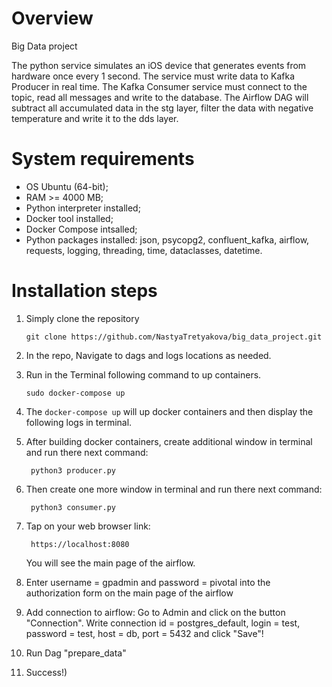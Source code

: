 # Overview
Big Data project

The python service simulates an iOS device that generates events from hardware once every 1 second. The service must write data to Kafka Producer in real time. The Kafka Consumer service must connect to the topic, read all messages and write to the database. The Airflow DAG will subtract all accumulated data in the stg layer, filter the data with negative temperature and write it to the dds layer.


# System requirements
- OS Ubuntu (64-bit);
- RAM >= 4000 MB;
- Python interpreter installed;
- Docker tool installed;
- Docker Compose intsalled;
- Python packages installed: json, psycopg2, confluent_kafka, airflow, requests, logging, threading, time, dataclasses, datetime.

# Installation steps

1. Simply clone the repository
	```
	git clone https://github.com/NastyaTretyakova/big_data_project.git
	```
2. In the repo, Navigate to dags and logs locations as needed.

3. Run in the Terminal following command  to up containers.
	```
	sudo docker-compose up
	```
4. The `docker-compose up` will up docker containers and then display the following logs in terminal.

5. After building docker containers, create additional window in terminal and run there next command:
   ```
	python3 producer.py
	```

6. Then create one more window in terminal and run there next command:
   ```
	python3 consumer.py
	```

7. Tap on your web browser link:
   ```
	https://localhost:8080
	```
	You will see the main page of the airflow.

8. Enter username = gpadmin and password = pivotal into the authorization form on the main page of the airflow

9. Add connection to airflow: Go to Admin and click on the button "Connection". Write connection id = postgres_default, login = test, password = test, host = db, port = 5432 and click "Save"!

10. Run Dag "prepare_data"

11. Success!)

